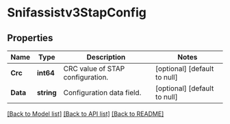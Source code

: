 # Snifassistv3StapConfig

## Properties
Name | Type | Description | Notes
------------ | ------------- | ------------- | -------------
**Crc** | **int64** | CRC value of STAP configuration. | [optional] [default to null]
**Data** | **string** | Configuration data field. | [optional] [default to null]

[[Back to Model list]](../README.md#documentation-for-models) [[Back to API list]](../README.md#documentation-for-api-endpoints) [[Back to README]](../README.md)

